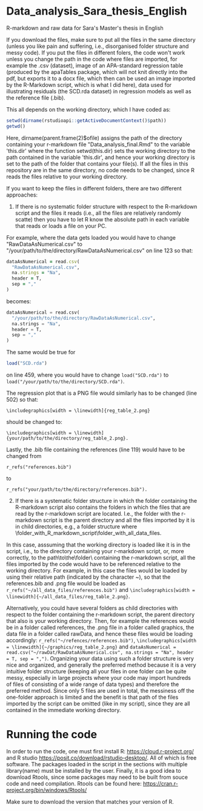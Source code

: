 # Data_analysis_Sara_thesis_English

R-markdown and raw data for Sara's Master's thesis in English

If you download the files, make sure to put all the files in the same directory (unless you like pain and suffering, i.e., disorganised folder structure and messy code).
If you put the files in different folers, the code won't work unless you change the path in the code where files are imported, for example the .csv (dataset), image of an APA-standard regression table (produced by the apaTables package, which will not knit directly into the pdf, but exports it to a docx file, which then can be used an image imported by the R-Markdown script, which is what I did here), data used for illustrating residuals (the SCD.rda dataset) in regression models as well as the reference file (.bib). 

This all depends on the working directory, which I have coded as: 

```r
setwd(dirname(rstudioapi::getActiveDocumentContext()$path))
getwd()
```
Here, dirname(parent.frame(2)$ofile) assigns the path of the directory containing your r-markdown file "Data_analysis_final.Rmd" to the variable
'this.dir' where the function setwd(this.dir) sets the working directory to the path contained in the variable 'this.dir', and hence your working directory is set to the path of the folder that contains your file(s). If all the files in this repository are in the same directory, no code needs to be changed, since R reads the files relative to your working directory.

If you want to keep the files in different folders, there are two different approaches:

1) If there is no systematic folder structure with respect to the R-markdown script and the files it reads (i.e., all the files are relatively randomly scatte) then you have to let R know the absolute path in each variable that reads or loads a file on your PC.

For example, where the data gets loaded you would have to change
"RawDataAsNumerical.csv" to "/your/path/to/the/directory/RawDataAsNumerical.csv" on line 123 so that:
```ruby
dataAsNumerical = read.csv(
  "RawDataAsNumerical.csv",
  na.strings = "Na",
  header = T,
  sep = ","
)
```
becomes:
```python
dataAsNumerical = read.csv(
  "/your/path/to/the/directory/RawDataAsNumerical.csv",
  na.strings = "Na",
  header = T,
  sep = ","
)
```
The same would be true for
```r
load("SCD.rda")
```
on line 459, where you would have to change `load("SCD.rda")` to `load("/your/path/to/the/directory/SCD.rda")`.

The regression plot that is a PNG file would similarly has to be changed (line 502) so that:
```{=tex}
\includegraphics[width = \linewidth]{reg_table_2.png}
```
should be changed to:
```{=tex}
\includegraphics[width = \linewidth]{your/path/to/the/directory/reg_table_2.png}.
```
Lastly, the .bib file containing the references (line 119) would have to be changed from

```
r_refs("references.bib")
```
to
```
r_refs("your/path/to/the/directory/references.bib").
```
2) If there is a systematic folder structure in which the folder containing the R-markdown script also contains the folders in which the files that are read by the r-markdown script are located. I.e., the folder with the r-markdown script is the parent directory and all the files imported by it is in child directories, e.g., a folder structure where \folder_with_R_markdown_script\folder_with_all_data_files. 

In this case, asssuming that the working directory is loaded like it is in the script, i.e., to the directory containing your r-markdown script,  or, more correctly, to the path\to\the\folder\ containing the r-markdown script, all the files imported by the code would have to be referenced relative to the working directory. For example, in this case the files would be loaded by using their relative path (indicated by the character ~), so that the references.bib and .png file would be loaded as `r_refs("~/all_data_files/references.bib")` and 
`\includegraphics[width = \linewidth]{~/all_data_files/reg_table_2.png}`.

Alternatively, you could have several folders as child directories with respect to the folder containing the r-markdown script, the parent directory that also is your  working directory. Then, for example the references would be in a folder called references, the .png file in a folder called graphics, the data file in a folder called rawData, and hence these files would be loading accordingly: `r_refs("~/refences/references.bib")`, `\includegraphics[width = \linewidth]{~/graphics/reg_table_2.png}` and `dataAsNumerical = read.csv("~/rawDat/RawDataAsNumerical.csv", na.strings = "Na", header = T, sep = ",")`. Organizing your data using such a folder structure is very nice and organized, and generally the preferred method because it is a very intuitive folder structure (keeping all your files in one folder can be quite messy, especially in large projects where your code may import hundreds of files of consisting of a wide range of data types) and therefore the preferred method. Since only 5 files are used in total, the messiness off the one-folder approach is limited and the benefit is that path of the files imported by the script can be omitted (like in my script), since they are all contained in the immediate working
directory.

# Running the code

In order to run the code, one must first install R: https://cloud.r-project.org/ and R studio https://posit.co/download/rstudio-desktop/. All of which is free software. The packages loaded in the script in the sections with multiple library(name) must be installed by the user. Finally, it is a good idea to download Rtools, since some packages may need to be built from souce code and need compilation. Rtools can be found here: https://cran.r-project.org/bin/windows/Rtools/

Make sure to download the version that matches your version of R.

